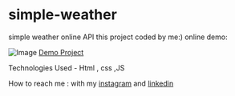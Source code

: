 # simple-weather
simple weather online API 
this project coded by me:)
online demo:



![Image]()
[Demo Project](https://mayabehroozi.github.io/simple-weather/)

 Technologies Used - Html , css ,JS 


 
 How to reach me : with my [instagram](https://www.instagram.com/mayacodingjourneyy) and 
[linkedin](https://www.linkedin.com/in/maya-behroozi-5b27a425b/) 
